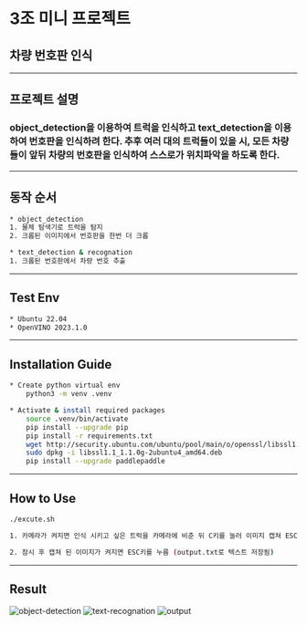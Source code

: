 # 3조 미니 프로젝트
## 차량 번호판 인식
---
## 프로젝트 설명
### object_detection을 이용하여 트럭을 인식하고 text_detection을 이용하여 번호판을 인식하려 한다. 추후 여러 대의 트럭들이 있을 시, 모든 차량들이 앞뒤 차량의 번호판을 인식하여 스스로가 위치파악을 하도록 한다.
---
## 동작 순서
```sh
* object_detection
1. 물체 탐색기로 트럭을 탐지
2. 크롭된 이미지에서 번호판을 한번 더 크롭

* text_detection & recognation
1. 크롭된 번호판에서 차량 번호 추출
```
---
## Test Env
```sh
* Ubuntu 22.04 
* OpenVINO 2023.1.0
```
---
## Installation Guide
```sh
* Create python virtual env
    python3 -m venv .venv

* Activate & install required packages
    source .venv/bin/activate
    pip install --upgrade pip
    pip install -r requirements.txt
    wget http://security.ubuntu.com/ubuntu/pool/main/o/openssl/libssl1.1_1.1.0g-2ubuntu4_amd64.deb
    sudo dpkg -i libssl1.1_1.1.0g-2ubuntu4_amd64.deb
    pip install --upgrade paddlepaddle
```
---
## How to Use
```sh
./excute.sh

1. 카메라가 켜지면 인식 시키고 싶은 트럭을 카메라에 비춘 뒤 C키를 눌러 이미지 캡쳐 ESC키 누름 (truck.jpg로 이미지 저장됨)

2. 잠시 후 캡쳐 된 이미지가 켜지면 ESC키를 누름 (output.txt로 텍스트 저장됨)
```
---
## Result
![object-detection](home/mini_prooject/result_img/object.png)
![text-recognation](home/mini_prooject/result_img/text.png)
![output](home/mini_prooject/result_img/output.png)
